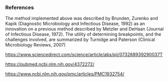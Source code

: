 ### References
The method implemented above was described by Brunden, Zurenko and Kapik (Diagnostic Microbiology and Infectious Disease, 1992) as an innovation on a previous method described by Metzler and DeHaan (Journal of Infectious Disease, 1972). The utility of determining breakpoints, and the challenges involved, are summarized by Turnidge and Paterson (Clinical Microbiology Reviews, 2007)

https://www.sciencedirect.com/science/article/abs/pii/073288939290037T

https://pubmed.ncbi.nlm.nih.gov/4372272/

https://www.ncbi.nlm.nih.gov/pmc/articles/PMC1932754/ 
